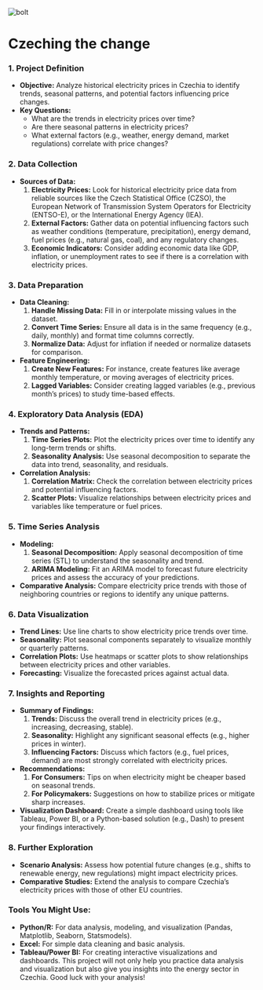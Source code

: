 ![bolt](C:\Users\Rohlik.cz\codecool\bolt)
# Czeching the change
### 1. **Project Definition**
   - **Objective:** Analyze historical electricity prices in Czechia to identify trends, seasonal patterns, and potential factors influencing price changes.
   - **Key Questions:**
     - What are the trends in electricity prices over time?
     - Are there seasonal patterns in electricity prices?
     - What external factors (e.g., weather, energy demand, market regulations) correlate with price changes?
### 2. **Data Collection**
   - **Sources of Data:**
     1. **Electricity Prices:** Look for historical electricity price data from reliable sources like the Czech Statistical Office (CZSO), the European Network of Transmission System Operators for Electricity (ENTSO-E), or the International Energy Agency (IEA).
     2. **External Factors:** Gather data on potential influencing factors such as weather conditions (temperature, precipitation), energy demand, fuel prices (e.g., natural gas, coal), and any regulatory changes.
     3. **Economic Indicators:** Consider adding economic data like GDP, inflation, or unemployment rates to see if there is a correlation with electricity prices.
### 3. **Data Preparation**
   - **Data Cleaning:**
     1. **Handle Missing Data:** Fill in or interpolate missing values in the dataset.
     2. **Convert Time Series:** Ensure all data is in the same frequency (e.g., daily, monthly) and format time columns correctly.
     3. **Normalize Data:** Adjust for inflation if needed or normalize datasets for comparison.
   - **Feature Engineering:**
     1. **Create New Features:** For instance, create features like average monthly temperature, or moving averages of electricity prices.
     2. **Lagged Variables:** Consider creating lagged variables (e.g., previous month’s prices) to study time-based effects.
### 4. **Exploratory Data Analysis (EDA)**
   - **Trends and Patterns:**
     1. **Time Series Plots:** Plot the electricity prices over time to identify any long-term trends or shifts.
     2. **Seasonality Analysis:** Use seasonal decomposition to separate the data into trend, seasonality, and residuals.
   - **Correlation Analysis:**
     1. **Correlation Matrix:** Check the correlation between electricity prices and potential influencing factors.
     2. **Scatter Plots:** Visualize relationships between electricity prices and variables like temperature or fuel prices.
### 5. **Time Series Analysis**
   - **Modeling:**
     1. **Seasonal Decomposition:** Apply seasonal decomposition of time series (STL) to understand the seasonality and trend.
     2. **ARIMA Modeling:** Fit an ARIMA model to forecast future electricity prices and assess the accuracy of your predictions.
   - **Comparative Analysis:** Compare electricity price trends with those of neighboring countries or regions to identify any unique patterns.
### 6. **Data Visualization**
   - **Trend Lines:** Use line charts to show electricity price trends over time.
   - **Seasonality:** Plot seasonal components separately to visualize monthly or quarterly patterns.
   - **Correlation Plots:** Use heatmaps or scatter plots to show relationships between electricity prices and other variables.
   - **Forecasting:** Visualize the forecasted prices against actual data.
### 7. **Insights and Reporting**
   - **Summary of Findings:**
     1. **Trends:** Discuss the overall trend in electricity prices (e.g., increasing, decreasing, stable).
     2. **Seasonality:** Highlight any significant seasonal effects (e.g., higher prices in winter).
     3. **Influencing Factors:** Discuss which factors (e.g., fuel prices, demand) are most strongly correlated with electricity prices.
   - **Recommendations:**
     1. **For Consumers:** Tips on when electricity might be cheaper based on seasonal trends.
     2. **For Policymakers:** Suggestions on how to stabilize prices or mitigate sharp increases.
   - **Visualization Dashboard:** Create a simple dashboard using tools like Tableau, Power BI, or a Python-based solution (e.g., Dash) to present your findings interactively.
### 8. **Further Exploration**
   - **Scenario Analysis:** Assess how potential future changes (e.g., shifts to renewable energy, new regulations) might impact electricity prices.
   - **Comparative Studies:** Extend the analysis to compare Czechia’s electricity prices with those of other EU countries.
### Tools You Might Use:
- **Python/R:** For data analysis, modeling, and visualization (Pandas, Matplotlib, Seaborn, Statsmodels).
- **Excel:** For simple data cleaning and basic analysis.
- **Tableau/Power BI:** For creating interactive visualizations and dashboards.
This project will not only help you practice data analysis and visualization but also give you insights into the energy sector in Czechia. Good luck with your analysis!
